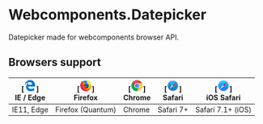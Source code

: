 # Webcomponents.Datepicker
Datepicker made for webcomponents browser API.

## Browsers support
| [<img src="https://raw.githubusercontent.com/ksaanen/Webcomponents.Datepicker/master/docs/src/edge_48x48.png" alt="IE / Edge" width="24px" height="24px" />]</br>IE / Edge | [<img src="https://raw.githubusercontent.com/ksaanen/Webcomponents.Datepicker/master/docs/src/firefox_48x48.png" alt="Firefox" width="24px" height="24px" />]</br>Firefox | [<img src="https://raw.githubusercontent.com/ksaanen/Webcomponents.Datepicker/master/docs/src/chrome_48x48.png" alt="Chrome" width="24px" height="24px" />]</br>Chrome | [<img src="https://raw.githubusercontent.com/ksaanen/Webcomponents.Datepicker/master/docs/src/safari_48x48.png" alt="Safari" width="24px" height="24px" />]</br>Safari | [<img src="https://raw.githubusercontent.com/ksaanen/Webcomponents.Datepicker/master/docs/src/safari-ios_48x48.png" alt="iOS Safari" width="24px" height="24px" />]</br>iOS Safari |
| --------- | --------- | --------- | --------- | --------- |
| IE11, Edge | Firefox (Quantum) | Chrome | Safari 7+ | Safari 7.1+ (iOS)